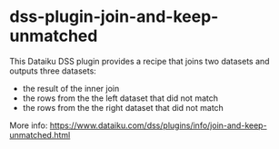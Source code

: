 # dss-plugin-join-and-keep-unmatched

This Dataiku DSS plugin provides a recipe that joins two datasets and outputs three datasets:
- the result of the inner join
- the rows from the the left dataset that did not match
- the rows from the the right dataset that did not match

More info: https://www.dataiku.com/dss/plugins/info/join-and-keep-unmatched.html
